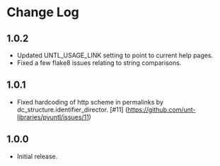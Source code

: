 Change Log
==========


1.0.2
-----

* Updated UNTL_USAGE_LINK setting to point to current help pages.
* Fixed a few flake8 issues relating to string comparisons.


1.0.1
-----

* Fixed hardcoding of http scheme in permalinks by dc_structure.identifier_director. [#11] (https://github.com/unt-libraries/pyuntl/issues/11)


1.0.0
-----

* Initial release.

